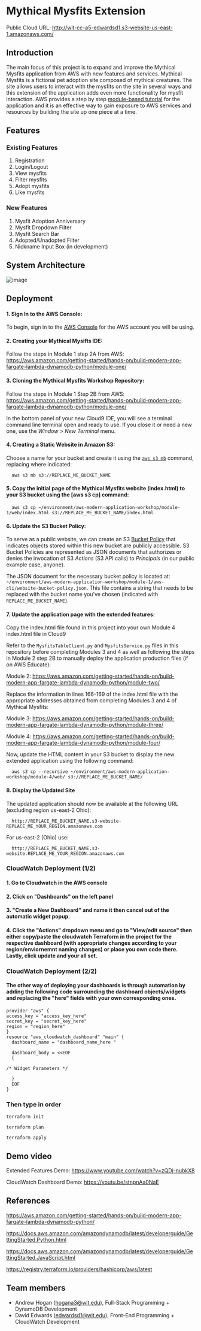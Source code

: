 # Mythical Mysfits Extension

Public Cloud URL: http://wit-cc-a5-edwardsd1.s3-website-us-east-1.amazonaws.com/

## Introduction

The main focus of this project is to expand and improve the Mythical Mysfits application from AWS with new features and services. Mythical Mysfits is a fictional pet adoption site composed of mythical creatures. The site allows users to interact with the mysfits on the site in several ways and this extension of the application adds even more functionality for mysfit interaction. AWS provides a step by step [module-based tutorial](https://aws.amazon.com/getting-started/hands-on/build-modern-app-fargate-lambda-dynamodb-python/) for the application and it is an effective way to gain exposure to AWS services and resources by building the site up one piece at a time.

## Features 
### Existing Features
1. Registration
2. Login/Logout
3. View mysfits 
4. Filter mysfits
5. Adopt mysfits
6. Like mysfits

### New Features
1. Mysfit Adoption Anniversary
2. Mysfit Dropdown Filter
3. Mysfit Search Bar
4. Adopted/Unadopted Filter
5. Nickname Input Box (in development)

## System Architecture
![image](https://user-images.githubusercontent.com/43997359/129091401-08dd10b0-e438-497e-b740-13d00a9914a7.png)

## Deployment
#### 1. Sign In to the AWS Console:

To begin, sign in to the [AWS Console](https://console.aws.amazon.com) for the AWS account you will be using.
  
#### 2. Creating your Mythical Mysifts IDE:

Follow the steps in Module 1 step 2A from AWS: https://aws.amazon.com/getting-started/hands-on/build-modern-app-fargate-lambda-dynamodb-python/module-one/

#### 3. Cloning the Mythical Mysfits Workshop Repository:

Follow the steps in Module 1 Step 2B from AWS: https://aws.amazon.com/getting-started/hands-on/build-modern-app-fargate-lambda-dynamodb-python/module-one/

In the bottom panel of your new Cloud9 IDE, you will see a terminal command line terminal open and ready to use. If you close it or need a new one, use the       *Window* > *New Terminal* menu.

#### 4. Creating a Static Website in Amazon S3:

Choose a name for your bucket and create it using the [```aws s3 mb```](https://docs.aws.amazon.com/cli/latest/reference/s3/mb.html) command, replacing where   indicated:

```
  aws s3 mb s3://REPLACE_ME_BUCKET_NAME
```
#### 5. Copy the initial page of the Mythical Mysfits website (index.html) to your S3 bucket using the [aws s3 cp] command:

```
  aws s3 cp ~/environment/aws-modern-application-workshop/module-1/web/index.html s3://REPLACE_ME_BUCKET_NAME/index.html
```

#### 6. Update the S3 Bucket Policy:

To serve as a public website, we can create an S3 [Bucket Policy](https://docs.aws.amazon.com/AmazonS3/latest/dev/example-bucket-policies.html) that indicates  objects stored within this new bucket are publicly accessible. S3 Bucket Policies are represented as JSON documents that authorizes or denies the invocation of S3 *Actions* (S3 API calls) to *Principals* (in our public example case, anyone). 

The JSON document for the necessary bucket policy is located at: `~/environment/aws-modern-application-workshop/module-1/aws-cli/website-bucket-policy.json`.  This file contains a string that needs to be replaced with the bucket name you've chosen (indicated with `REPLACE_ME_BUCKET_NAME`).

#### 7. Update the application page with the extended features:

Copy the index.html file found in this project into your own Module 4 index.html file in Cloud9

Refer to the `MysfitsTableClient.py` and `MysfitsService.py` files in this repository before completing Modules 3 and 4 as well as following the steps in Module 2 step 2B to manually deploy the application production files (if on AWS Educate):

Module 2: https://aws.amazon.com/getting-started/hands-on/build-modern-app-fargate-lambda-dynamodb-python/module-two/

Replace the information in lines 166-169 of the index.html file with the appropriate addresses obtained from completing Modules 3 and 4 of Mythical Mysfits:

Module 3: https://aws.amazon.com/getting-started/hands-on/build-modern-app-fargate-lambda-dynamodb-python/module-three/


Module 4: https://aws.amazon.com/getting-started/hands-on/build-modern-app-fargate-lambda-dynamodb-python/module-four/


Now, update the HTML content in your S3 bucket to display the new extended application using the following command:

```
  aws s3 cp --recursive ~/environment/aws-modern-application-workshop/module-4/web/ s3://REPLACE_ME_BUCKET_NAME/
```

#### 8. Display the Updated Site
The updated application should now be available at the following URL (excluding region us-east-2 Ohio):

```
  http://REPLACE_ME_BUCKET_NAME.s3-website-REPLACE_ME_YOUR_REGION.amazonaws.com
```

For us-east-2 (Ohio) use:

```
  http://REPLACE_ME_BUCKET_NAME.s3-website.REPLACE_ME_YOUR_REGION.amazonaws.com
```
### CloudWatch Deployment (1/2)
#### 1. Go to Cloudwatch in the AWS console

#### 2. Click on "Dashboards" on the left panel

#### 3. "Create a New Dashboard" and name it then cancel out of the automatic widget popup.

#### 4. Click the "Actions" dropdown menu and go to "View/edit source" then either copy/paste the cloudwatch Terraform in the project for the respective dashboard (with appropriate changes according to your region/enviornemnt naming changes) or place you own code there. Lastly, click update and your all set.

### CloudWatch Deployment (2/2)

#### The other way of deploying your dashboards is through automation by adding the following code surrounding the dashboard objects/widgets and replacing the "here" fields with your own corresponding ones.

```
provider "aws" {
access_key = "access_key_here"
secret_key = "secret_key_here"
region = "region_here"
}
resource "aws_cloudwatch_dashboard" "main" {
  dashboard_name = "dashboard_name_here "

  dashboard_body = <<EOF
  {

/* Widget Parameters */

  }
  EOF
}
```
### Then type in order
```
terraform init
```
```
terraform plan
```
```
terraform apply
```
## Demo video

Extended Features Demo: https://www.youtube.com/watch?v=zQDj-nubkX8

CloudWatch Dashboard Demo: https://youtu.be/stnpnAa0NaE

## References

https://aws.amazon.com/getting-started/hands-on/build-modern-app-fargate-lambda-dynamodb-python/

https://docs.aws.amazon.com/amazondynamodb/latest/developerguide/GettingStarted.Python.html

https://docs.aws.amazon.com/amazondynamodb/latest/developerguide/GettingStarted.JavaScript.html

https://registry.terraform.io/providers/hashicorp/aws/latest

## Team members

* Andrew Hogan (hogana3@wit.edu), Full-Stack Programming + DynamoDB Development 
* David Edwards (edwardsd1@wit.edu), Front-End Programming + CloudWatch Development
